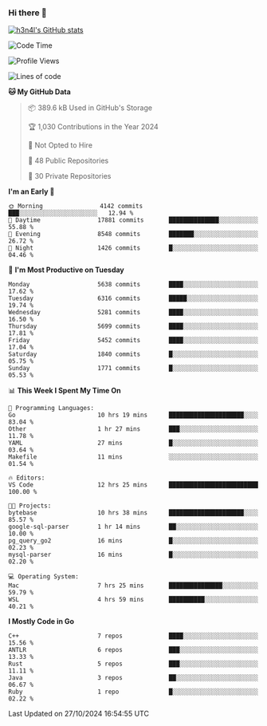 ### Hi there 👋

[![h3n4l's GitHub stats](https://github-readme-stats.vercel.app/api?username=h3n4l&count_private=true&show_icons=true&theme=radical)](https://github.com/h3n4l/github-readme-stats)

<!--START_SECTION:waka-->
![Code Time](http://img.shields.io/badge/Code%20Time-1%2C987%20hrs%2017%20mins-blue)

![Profile Views](http://img.shields.io/badge/Profile%20Views-0-blue)

![Lines of code](https://img.shields.io/badge/From%20Hello%20World%20I%27ve%20Written-12.4%20million%20lines%20of%20code-blue)

**🐱 My GitHub Data** 

> 📦 389.6 kB Used in GitHub's Storage 
 > 
> 🏆 1,030 Contributions in the Year 2024
 > 
> 🚫 Not Opted to Hire
 > 
> 📜 48 Public Repositories 
 > 
> 🔑 30 Private Repositories 
 > 
**I'm an Early 🐤** 

```text
🌞 Morning                4142 commits        ███░░░░░░░░░░░░░░░░░░░░░░   12.94 % 
🌆 Daytime                17881 commits       ██████████████░░░░░░░░░░░   55.88 % 
🌃 Evening                8548 commits        ███████░░░░░░░░░░░░░░░░░░   26.72 % 
🌙 Night                  1426 commits        █░░░░░░░░░░░░░░░░░░░░░░░░   04.46 % 
```
📅 **I'm Most Productive on Tuesday** 

```text
Monday                   5638 commits        ████░░░░░░░░░░░░░░░░░░░░░   17.62 % 
Tuesday                  6316 commits        █████░░░░░░░░░░░░░░░░░░░░   19.74 % 
Wednesday                5281 commits        ████░░░░░░░░░░░░░░░░░░░░░   16.50 % 
Thursday                 5699 commits        ████░░░░░░░░░░░░░░░░░░░░░   17.81 % 
Friday                   5452 commits        ████░░░░░░░░░░░░░░░░░░░░░   17.04 % 
Saturday                 1840 commits        █░░░░░░░░░░░░░░░░░░░░░░░░   05.75 % 
Sunday                   1771 commits        █░░░░░░░░░░░░░░░░░░░░░░░░   05.53 % 
```


📊 **This Week I Spent My Time On** 

```text
💬 Programming Languages: 
Go                       10 hrs 19 mins      █████████████████████░░░░   83.04 % 
Other                    1 hr 27 mins        ███░░░░░░░░░░░░░░░░░░░░░░   11.78 % 
YAML                     27 mins             █░░░░░░░░░░░░░░░░░░░░░░░░   03.64 % 
Makefile                 11 mins             ░░░░░░░░░░░░░░░░░░░░░░░░░   01.54 % 

🔥 Editors: 
VS Code                  12 hrs 25 mins      █████████████████████████   100.00 % 

🐱‍💻 Projects: 
bytebase                 10 hrs 38 mins      █████████████████████░░░░   85.57 % 
google-sql-parser        1 hr 14 mins        ██░░░░░░░░░░░░░░░░░░░░░░░   10.00 % 
pg_query_go2             16 mins             █░░░░░░░░░░░░░░░░░░░░░░░░   02.23 % 
mysql-parser             16 mins             █░░░░░░░░░░░░░░░░░░░░░░░░   02.20 % 

💻 Operating System: 
Mac                      7 hrs 25 mins       ███████████████░░░░░░░░░░   59.79 % 
WSL                      4 hrs 59 mins       ██████████░░░░░░░░░░░░░░░   40.21 % 
```

**I Mostly Code in Go** 

```text
C++                      7 repos             ████░░░░░░░░░░░░░░░░░░░░░   15.56 % 
ANTLR                    6 repos             ███░░░░░░░░░░░░░░░░░░░░░░   13.33 % 
Rust                     5 repos             ███░░░░░░░░░░░░░░░░░░░░░░   11.11 % 
Java                     3 repos             ██░░░░░░░░░░░░░░░░░░░░░░░   06.67 % 
Ruby                     1 repo              █░░░░░░░░░░░░░░░░░░░░░░░░   02.22 % 
```




 Last Updated on 27/10/2024 16:54:55 UTC
<!--END_SECTION:waka-->

